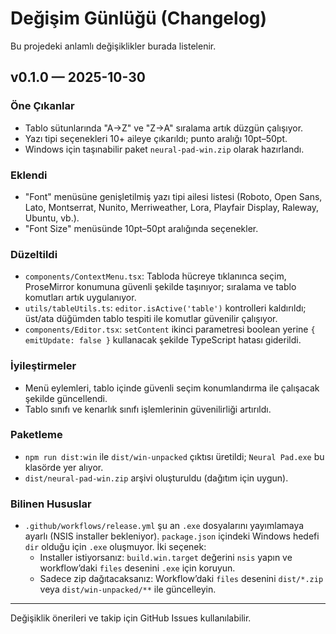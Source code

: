 # Değişim Günlüğü (Changelog)

Bu projedeki anlamlı değişiklikler burada listelenir.

## v0.1.0 — 2025-10-30

### Öne Çıkanlar
- Tablo sütunlarında "A→Z" ve "Z→A" sıralama artık düzgün çalışıyor.
- Yazı tipi seçenekleri 10+ aileye çıkarıldı; punto aralığı 10pt–50pt.
- Windows için taşınabilir paket `neural-pad-win.zip` olarak hazırlandı.

### Eklendi
- "Font" menüsüne genişletilmiş yazı tipi ailesi listesi (Roboto, Open Sans, Lato, Montserrat, Nunito, Merriweather, Lora, Playfair Display, Raleway, Ubuntu, vb.).
- "Font Size" menüsünde 10pt–50pt aralığında seçenekler.

### Düzeltildi
- `components/ContextMenu.tsx`: Tabloda hücreye tıklanınca seçim, ProseMirror konumuna güvenli şekilde taşınıyor; sıralama ve tablo komutları artık uygulanıyor.
- `utils/tableUtils.ts`: `editor.isActive('table')` kontrolleri kaldırıldı; üst/ata düğümden tablo tespiti ile komutlar güvenilir çalışıyor.
- `components/Editor.tsx`: `setContent` ikinci parametresi boolean yerine `{ emitUpdate: false }` kullanacak şekilde TypeScript hatası giderildi.

### İyileştirmeler
- Menü eylemleri, tablo içinde güvenli seçim konumlandırma ile çalışacak şekilde güncellendi.
- Tablo sınıfı ve kenarlık sınıfı işlemlerinin güvenilirliği artırıldı.

### Paketleme
- `npm run dist:win` ile `dist/win-unpacked` çıktısı üretildi; `Neural Pad.exe` bu klasörde yer alıyor.
- `dist/neural-pad-win.zip` arşivi oluşturuldu (dağıtım için uygun).

### Bilinen Hususlar
- `.github/workflows/release.yml` şu an `.exe` dosyalarını yayımlamaya ayarlı (NSIS installer bekleniyor). `package.json` içindeki Windows hedefi `dir` olduğu için `.exe` oluşmuyor. İki seçenek:
  - Installer istiyorsanız: `build.win.target` değerini `nsis` yapın ve workflow’daki `files` desenini `.exe` için koruyun.
  - Sadece zip dağıtacaksanız: Workflow’daki `files` desenini `dist/*.zip` veya `dist/win-unpacked/**` ile güncelleyin.

---

Değişiklik önerileri ve takip için GitHub Issues kullanılabilir.